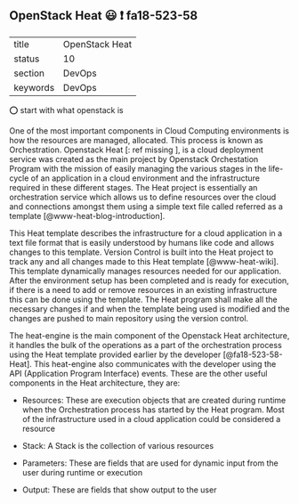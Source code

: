 ## OpenStack Heat :smiley: :exclamation: fa18-523-58


|          |                    |
| -------- | ------------------ |
| title    | OpenStack Heat     | 
| status   | 10                 |
| section  | DevOps             |
| keywords | DevOps             |

:o: start with what openstack is

One of the most important components in Cloud Computing environments is how the resources are managed, allocated. This process is known as Orchestration. Openstack Heat [: ref missing ], is a cloud deployment service was created as the main project by Openstack Orchestation Program with the mission of easily managing the various stages in the life-cycle of an application in a cloud environment and the infrastructure required in these different stages. The Heat project is essentially an orchestration service which allows us to define resources over the cloud and connections amongst them using a simple text file called referred as a template [@www-heat-blog-introduction].

This Heat template describes the infrastructure for a cloud application in a text file format that is easily understood by humans like code and allows changes to this template. Version Control is built into the Heat project to track any and all changes made to this Heat template [@www-heat-wiki]. This template dynamically manages resources needed for our application. After the environment setup has been completed and is ready for execution, if there is a need to add or remove resources in an existing infrastructure this can be done using the template. The Heat program shall make all the necessary changes if and when the template being used is modified and the changes are pushed to main repository using the version control.

The heat-engine is the main component of the Openstack Heat architecture, it handles the bulk of the operations as a part of the orchestration process using the Heat template provided earlier by the developer [@fa18-523-58-Heat]. This heat-engine also communicates with the developer using the API (Application Program Interface) events. These are the other useful components in the Heat architecture, they are:

* Resources: These are execution objects that are created during runtime when the Orchestration process has started by the Heat program. Most of the infrastructure used in a cloud application could be considered a resource

* Stack: A Stack is the collection of various resources

* Parameters: These are fields that are used for dynamic input from the user during runtime or execution

* Output: These are fields that show output to the user



